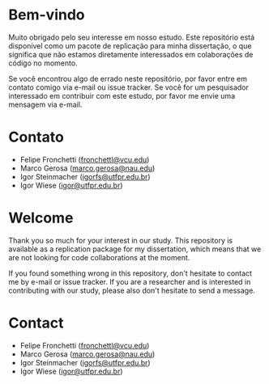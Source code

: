 # Bem-vindo
Muito obrigado pelo seu interesse em nosso estudo. Este repositório está disponível como um pacote de replicação para minha dissertação, o que significa que não estamos diretamente interessados em colaborações de código no momento.

Se você encontrou algo de errado neste repositório, por favor entre em contato comigo via e-mail ou issue tracker.
Se você for um pesquisador interessado em contribuir com este estudo, por favor me envie uma mensagem via e-mail.

# Contato
- Felipe Fronchetti (fronchettl@vcu.edu)
- Marco Gerosa (marco.gerosa@nau.edu)
- Igor Steinmacher (igorfs@utfpr.edu.br)
- Igor Wiese (igor@utfpr.edu.br)


# Welcome
Thank you so much for your interest in our study. This repository is available as a replication package for my dissertation, which means that
we are not looking for code collaborations at the moment. 

If you found something wrong in this repository, don't hesitate to contact me by e-mail or issue tracker.
If you are a researcher and is interested in contributing with our study, please also don't hesitate to send a message. 

# Contact
- Felipe Fronchetti (fronchettl@vcu.edu)
- Marco Gerosa (marco.gerosa@nau.edu)
- Igor Steinmacher (igorfs@utfpr.edu.br)
- Igor Wiese (igor@utfpr.edu.br)
